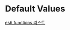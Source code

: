 # Default Values

[es6 functions 리스트](https://github.com/Minsoo-web/es_features/tree/master/es6#functions)
